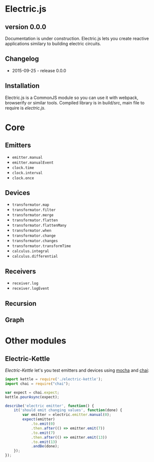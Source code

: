 # Electric.js 
## version 0.0.0

Documentation is under construction.
Electric.js lets you create reactive applications similary to building electric circuits. 


## Changelog

- 2015-09-25 - release 0.0.0

## Installation

Electric.js is a CommonJS module so you can use it with webpack, browserify or similar tools. Compiled library is in build/src, main file to require is *electric.js*.

# Core

## Emitters

- `emitter.manual`
- `emitter.manualEvent`
- `clock.time`
- `clock.interval`
- `clock.once`

## Devices

- `transformator.map`
- `transformator.filter`
- `transformator.merge`
- `transformator.flatten`
- `transformator.flattenMany`
- `transformator.when`
- `transformator.change`
- `transformator.changes`
- `transformator.transformTime`
- `calculus.integral`
- `calculus.differential`

## Receivers

- `receiver.log`
- `receiver.logEvent`

## Recursion

## Graph



# Other modules

## Electric-Kettle

*Electric-Kettle* let's you test emitters and devices using [mocha](http://mochajs.org) and [chai](http://chaijs.com):

```js
import kettle = require('./electric-kettle');
import chai = require("chai");

var expect = chai.expect;
kettle.pourAsync(expect);

describe('electric emitter', function() {
    it('should emit changing values', function(done) {
        var emitter = electric.emitter.manual(0);
        expect(emitter)
            .to.emit(0)
            .then.after(() => emitter.emit(7))
            .to.emit(7)
            .then.after(() => emitter.emit(13))
            .to.emit(13)
            .andBe(done);
    });
});
```

